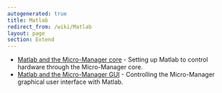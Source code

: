 ```yaml
---
autogenerated: true
title: Matlab
redirect_from: /wiki/Matlab
layout: page
section: Extend
---
```


-   [Matlab and the Micro-Manager
    core](Matlab_Configuration "wikilink") - Setting up Matlab to
    control hardware through the Micro-Manager core.
-   [Matlab and the Micro-Manager
    GUI](Matlab_and_the_Micro-Manager_GUI "wikilink") - Controlling the
    Micro-Manager graphical user interface with Matlab.


